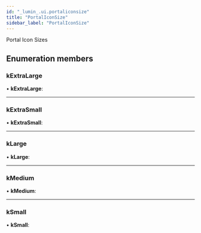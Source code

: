 ```yaml
---
id: "_lumin_.ui.portaliconsize"
title: "PortalIconSize"
sidebar_label: "PortalIconSize"
---
```


Portal Icon Sizes

## Enumeration members

###  kExtraLarge

• **kExtraLarge**:

___

###  kExtraSmall

• **kExtraSmall**:

___

###  kLarge

• **kLarge**:

___

###  kMedium

• **kMedium**:

___

###  kSmall

• **kSmall**:
